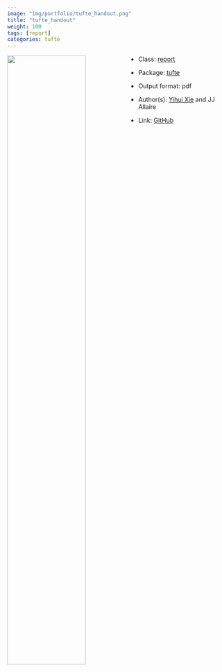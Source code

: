 ```yaml
---
image: "img/portfolio/tufte_handout.png"
title: "tufte_handout"
weight: 100
tags: [report]
categories: tufte
---
```




<!--more-->

<img class = "jf-image-shadow" src="../../img/portfolio/tufte_handout.png" style="display: block; margin: auto;" width="60%"  align="left">

- Class: [report](../../tags/report)
- Package: [tufte](tufte)
- Output format: pdf

- Author(s): [Yihui Xie](https://yihui.org/) and JJ Allaire
- Link: [GitHub](https://github.com/rstudio/tufte)


